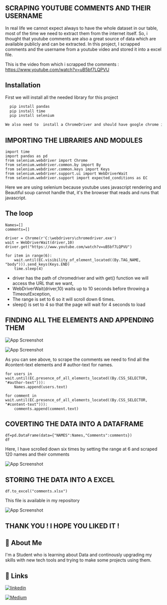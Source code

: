 
## SCRAPING YOUTUBE COMMENTS AND THEIR USERNAME


In real life we cannot expect always to have the whole dataset in our table, most of the time  we need to extract them from the internet itself. So, i thought that youtube comments are also a great source of data which are available publicly and can be extracted. In this project, I scrapped comments and the username  from a youtube video and stored it into a excel file.

This is the video from which i scrapped the comments : https://www.youtube.com/watch?v=uB5bf7LQPVU


## Installation

First  we will  install all the needed library for this project

```bash
  pip install pandas
  pip install time
  pip install selenium

We also need to  install a ChromeDriver and should have google chrome in our PC.
```
## IMPORTING THE LIBRARIES AND MODULES
```
import time
import pandas as pd 
from selenium.webdriver import Chrome
from selenium.webdriver.common.by import By
from selenium.webdriver.common.keys import Keys
from selenium.webdriver.support.ui import WebDriverWait
from selenium.webdriver.support import expected_conditions as EC
```
Here we are using selenium because youtube uses javascript rendering and Beautiful soup cannot handle that, it's the browser that reads and runs that javascript.

## The loop

``` 
Names=[]
comments=[]

driver = Chrome(r'C:\webdrivers\chromedriver.exe') 
wait = WebDriverWait(driver,10)                    
driver.get("https://www.youtube.com/watch?v=uB5bf7LQPVU") 

for item in range(6):  
    wait.until(EC.visibility_of_element_located((By.TAG_NAME, "body"))).send_keys(Keys.END)  
    time.sleep(4) 
```
* driver has the path of chromedriver and with get() function we will access the URL that we want,
* WebDriverWait(driver,10) waits up to 10 seconds before throwing a TimeoutException,  
* The range is set to 6 so it will scroll down 6 times.
* sleep() is set to 4 so that the page will wait for 4 seconds to load 

## FINDING ALL THE ELEMENTS AND APPENDING THEM 





![App Screenshot](https://user-images.githubusercontent.com/99939493/181934991-714dbd6c-bcbe-4853-acd6-de627fd9dade.png)



![App Screenshot](https://user-images.githubusercontent.com/99939493/181935035-399f03be-6cd6-4bbd-b788-515f2c5ca156.png)

As you can see above, to scrape the comments we need to find all the  #content-text elements and # author-text for names.

``` 
for users in wait.until(EC.presence_of_all_elements_located((By.CSS_SELECTOR, "#author-text"))):  
    Names.append(users.text)
            
for comment in wait.until(EC.presence_of_all_elements_located((By.CSS_SELECTOR, "#content-text"))):  
    comments.append(comment.text)
```

## COVERTING THE DATA INTO A DATAFRAME 
```
df=pd.DataFrame(data={"NAMES":Names,"Comments":comments}) 
df
```
Here, I have scrolled down six times by setting the range at 6 and scraped 120 names and their comments 


![App Screenshot](https://user-images.githubusercontent.com/99939493/181935473-2a5a2518-cf94-4504-9000-61b6a652195d.png)

## STORING THE DATA INTO A EXCEL

```
df.to_excel("comments.xlsx") 
```
This file is available in my repository

![App Screenshot](https://user-images.githubusercontent.com/99939493/181935806-e8846d03-4e2f-47a1-aa86-7d03c8f818ee.png)


## THANK YOU ! I HOPE YOU LIKED IT !


## 🚀 About Me
I'm a Student who is learning about Data and continously upgrading my skills with new tech tools and trying to make some projects using them.


## 🔗 Links
[![linkedin](https://img.shields.io/badge/linkedin-0A66C2?style=for-the-badge&logo=linkedin&logoColor=white)](https://www.linkedin.com/in/anuj-rawat-419aa91b5)

[![Medium](https://img.shields.io/badge/Medium-black?style=for-the-badge&logo=medium&logoColor=white)](https://medium.com/@anujrawatacer/naukri-com-raw-data-analysis-using-python-5ead95a04fa9)


